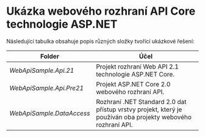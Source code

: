 # <a name="aspnet-core-web-api-sample"></a>Ukázka webového rozhraní API Core technologie ASP.NET

Následující tabulka obsahuje popis různých složky tvořící ukázkové řešení:

|              Folder              |                                        Účel                                        |
|----------------------------------|---------------------------------------------------------------------------------------|
|   *WebApiSample.Api.21*   |                         Projekt rozhraní Web API 2.1 technologie ASP.NET Core.                          |
| *WebApiSample.Api.Pre21*  |                         Projekt ASP.NET Core 2.0 webového rozhraní API.                          |
| *WebApiSample.DataAccess* | Rozhraní .NET Standard 2.0 dat přístup vrstvy projekt, který je používán oba projekty webového rozhraní API. |


